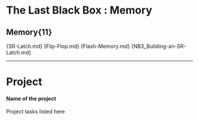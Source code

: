 # The Last Black Box : Memory

## Memory{11}

{SR-Latch.md}
{Flip-Flop.md}
{Flash-Memory.md}
{NB3_Building-an-SR-Latch.md}

---

# Project
#### Name of the project
Project tasks listed here
